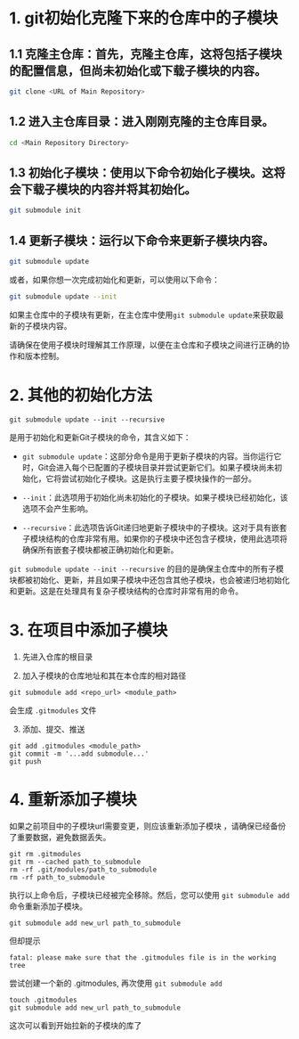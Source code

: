 # 1. git初始化克隆下来的仓库中的子模块


## 1.1 **克隆主仓库**：首先，克隆主仓库，这将包括子模块的配置信息，但尚未初始化或下载子模块的内容。

   ```bash
   git clone <URL of Main Repository>
   ```

## 1.2 **进入主仓库目录**：进入刚刚克隆的主仓库目录。

   ```bash
   cd <Main Repository Directory>
   ```

## 1.3 **初始化子模块**：使用以下命令初始化子模块。这将会下载子模块的内容并将其初始化。

   ```bash
   git submodule init
   ```

## 1.4 **更新子模块**：运行以下命令来更新子模块内容。

   ```bash
   git submodule update
   ```

   或者，如果你想一次完成初始化和更新，可以使用以下命令：

   ```bash
   git submodule update --init
   ```

如果主仓库中的子模块有更新，在主仓库中使用`git submodule update`来获取最新的子模块内容。

请确保在使用子模块时理解其工作原理，以便在主仓库和子模块之间进行正确的协作和版本控制。

# 2. 其他的初始化方法

```shell
git submodule update --init --recursive
```

是用于初始化和更新Git子模块的命令，其含义如下：

- `git submodule update`：这部分命令是用于更新子模块的内容。当你运行它时，Git会进入每个已配置的子模块目录并尝试更新它们。如果子模块尚未初始化，它将尝试初始化子模块。这是执行主要子模块操作的一部分。

- `--init`：此选项用于初始化尚未初始化的子模块。如果子模块已经初始化，该选项不会产生影响。

- `--recursive`：此选项告诉Git递归地更新子模块中的子模块。这对于具有嵌套子模块结构的仓库非常有用。如果你的子模块中还包含子模块，使用此选项将确保所有嵌套子模块都被正确初始化和更新。

`git submodule update --init --recursive` 的目的是确保主仓库中的所有子模块都被初始化、更新，并且如果子模块中还包含其他子模块，也会被递归地初始化和更新。这是在处理具有复杂子模块结构的仓库时非常有用的命令。

# 3. 在项目中添加子模块

1. 先进入仓库的根目录

2. 加入子模块的仓库地址和其在本仓库的相对路径

```shell
git submodule add <repo_url> <module_path>
```

会生成 `.gitmodules` 文件

3. 添加、提交、推送

```shell
git add .gitmodules <module_path>
git commit -m '...add submodule...'
git push
```

# 4. 重新添加子模块

如果之前项目中的子模块url需要变更，则应该重新添加子模块
，请确保已经备份了重要数据，避免数据丢失。

```shell
git rm .gitmodules
git rm --cached path_to_submodule
rm -rf .git/modules/path_to_submodule
rm -rf path_to_submodule
```

执行以上命令后，子模块已经被完全移除。然后，您可以使用 `git submodule add` 命令重新添加子模块。

```shell
git submodule add new_url path_to_submodule
```

但却提示

```shell
fatal: please make sure that the .gitmodules file is in the working tree
```

尝试创建一个新的 .gitmodules, 再次使用 `git submodule add`

```shell
touch .gitmodules
git submodule add new_url path_to_submodule
```

这次可以看到开始拉新的子模块的库了

